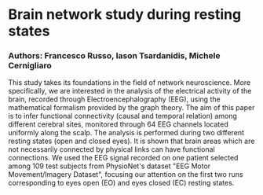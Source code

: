 # Brain network study during resting states

### Authors: Francesco Russo, Iason Tsardanidis, Michele Cernigliaro


This study takes its foundations in the field of network neuroscience. More specifically, we are interested in the analysis of the electrical activity of the brain, recorded through Electroencephalography (EEG), using the mathematical formalism provided by the graph theory. The aim of this paper is to infer functional connectivity (causal and temporal relation) among different cerebral sites, monitored through 64 EEG channels located uniformly along the scalp. The analysis is performed during two different resting states (open and closed eyes). It is shown that brain areas which are not necessarily connected by physical links can have functional connections. We used the EEG signal recorded on one patient selected among 109 test subjects from PhysioNet's dataset "EEG Motor Movement/Imagery Dataset", focusing our attention on the first two runs corresponding to eyes open (EO) and eyes closed (EC) resting states.

